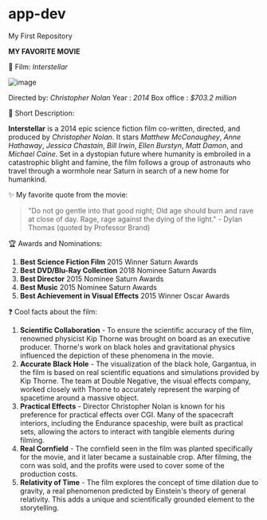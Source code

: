 # app-dev
My First Repository

**MY FAVORITE MOVIE**

:sparkler: Film: *Interstellar*

![image](https://github.com/JianelVC/app-dev/assets/150680779/d4cc90ee-9735-466f-82a2-468e177a5a14)

Directed by: *Christopher Nolan*
Year       : *2014*
Box office : *$703.2 million*

:cinema: Short Description: 

**Interstellar** is a 2014 epic science fiction film co-written, directed, and produced by *Christopher Nolan*. It stars *Matthew McConaughey*, *Anne Hathaway*, *Jessica Chastain*, *Bill Irwin*, *Ellen Burstyn*, *Matt Damon*, and *Michael Caine*. Set in a dystopian future where humanity is embroiled in a catastrophic blight and famine, the film follows a group of astronauts who travel through a wormhole near Saturn in search of a new home for humankind.

:sparkles: My favorite quote from the movie: 
>"Do not go gentle into that good night; Old age should burn and rave at close of day. Rage, rage against the dying of the light." - Dylan Thomas (quoted by Professor Brand)

:trophy: Awards and Nominations: 
1. **Best Science Fiction Film** 2015 Winner Saturn Awards
2. **Best DVD/Blu-Ray Collection** 2018 Nominee Saturn Awards
3. **Best Director** 2015 Nominee Saturn Awards
4. **Best Music** 2015 Nominee Saturn Awards
5. **Best Achievement in Visual Effects** 2015 Winner Oscar Awards

:question: Cool facts about the film:
1. **Scientific Collaboration** - To ensure the scientific accuracy of the film, renowned physicist Kip Thorne was brought on board as an executive producer. Thorne's work on black holes and gravitational physics influenced the depiction of these phenomena in the movie.
2. **Accurate Black Hole** - The visualization of the black hole, Gargantua, in the film is based on real scientific equations and simulations provided by Kip Thorne. The team at Double Negative, the visual effects company, worked closely with Thorne to accurately represent the warping of spacetime around a massive object.
3. **Practical Effects** - Director Christopher Nolan is known for his preference for practical effects over CGI. Many of the spacecraft interiors, including the Endurance spaceship, were built as practical sets, allowing the actors to interact with tangible elements during filming.
4. **Real Cornfield** - The cornfield seen in the film was planted specifically for the movie, and it later became a sustainable crop. After filming, the corn was sold, and the profits were used to cover some of the production costs.
5. **Relativity of Time** - The film explores the concept of time dilation due to gravity, a real phenomenon predicted by Einstein's theory of general relativity. This adds a unique and scientifically grounded element to the storytelling.



